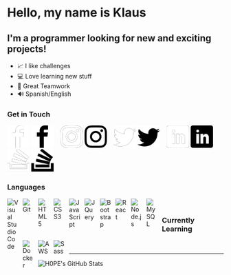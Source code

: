 <link href="style.css" rel="stylesheet"></link> 

# Hello, my name is Klaus 

## I'm a programmer looking for new and exciting projects!

- 📈 I like challenges
- 💻 Love learning new stuff
- 🤝 Great Teamwork
- 🔊 Spanish/English

### Get in Touch

[![Icon width="500px"](icons/facebook_dark.svg)](https://www.facebook.com/klaus.cedilloarredondo#gh-dark-mode-only)
[![Icon](icons/facebook_light.svg)](https://www.facebook.com/klaus.cedilloarredondo#gh-light-mode-only)
&nbsp;&nbsp;
[![Icon](icons/instagram_dark.svg)](https://www.instagram.com/klausmc467/?hl=es#gh-dark-mode-only)
[![Icon](icons/instagram_light.svg)](https://www.instagram.com/klausmc467/?hl=es#gh-light-mode-only)
&nbsp;&nbsp;
[![Icon](icons/twitter_dark.svg)](https://twitter.com/H0PE467#gh-dark-mode-only)
[![Icon](icons/twitter_light.svg)](https://twitter.com/H0PE467#gh-light-mode-only)
&nbsp;&nbsp;
[![Icon](icons/linkedin_dark.svg)](https://www.linkedin.com/in/klaus-cedillo-b0a660231/#gh-dark-mode-only)
[![Icon](icons/linkedin_light.svg)](https://www.linkedin.com/in/klaus-cedillo-b0a660231/#gh-light-mode-only)
&nbsp;&nbsp;
[![Icon](icons/stackoverflow_dark.svg)](https://stackoverflow.com/users/18224816/klaus-manuel-cedillo#gh-dark-mode-only)
[![Icon](icons/stackoverflow_light.svg)](https://stackoverflow.com/users/18224816/klaus-manuel-cedillo#gh-light-mode-only)

### Languages

<img align="left" alt="Visual Studio Code" width="26px" src="https://cdn.jsdelivr.net/gh/devicons/devicon/icons/vscode/vscode-original.svg" style="padding-right:10px" />
<img align="left" alt="Git" width="26px" src="https://cdn.jsdelivr.net/gh/devicons/devicon/icons/git/git-original.svg" style="padding-right:10px" />
<img align="left" alt="HTML5" width="26px" src="https://cdn.jsdelivr.net/gh/devicons/devicon/icons/html5/html5-original.svg" style="padding-right:10px" />
<img align="left" alt="CSS3" width="26px" src="https://cdn.jsdelivr.net/gh/devicons/devicon/icons/css3/css3-original.svg" style="padding-right:10px" />
<img align="left" alt="JavaScript" width="26px" src="https://cdn.jsdelivr.net/gh/devicons/devicon/icons/javascript/javascript-original.svg" style="padding-right:10px" />
<img align="left" alt="JQuery" width="26px" src="https://cdn.jsdelivr.net/gh/devicons/devicon/icons/jquery/jquery-original.svg" style="padding-right:10px;" />
<img align="left" alt="Bootstrap" width="26px" src="https://cdn.jsdelivr.net/gh/devicons/devicon@latest/icons/bootstrap/bootstrap-original.svg" style="padding-right:10px;" />
<img align="left" alt="React" width="26px" src="https://cdn.jsdelivr.net/gh/devicons/devicon/icons/react/react-original.svg" style="padding-right:10px;" />
<img align="left" alt="Node.js" width="26px" src="https://cdn.jsdelivr.net/gh/devicons/devicon/icons/nodejs/nodejs-original.svg" style="padding-right:10px;" />
<img align="left" alt="MySQL" width="26px" src="https://cdn.jsdelivr.net/gh/devicons/devicon/icons/mysql/mysql-original.svg" style="padding-right:10px;" />

&nbsp;
### Currently Learning

<img align="left" alt="Docker" width="26px"  src="https://cdn.jsdelivr.net/gh/devicons/devicon@latest/icons/docker/docker-original.svg" style="padding-right:10px;" />
<img align="left" alt="AWS" width="26px" src="https://cdn.jsdelivr.net/gh/devicons/devicon@latest/icons/amazonwebservices/amazonwebservices-original-wordmark.svg" style="padding-right:10px;" />
<img align="left" alt="Sass" width="26px" src="https://cdn.jsdelivr.net/gh/devicons/devicon/icons/sass/sass-original.svg" style="padding-right:10px;" />


<!-- Comming Soon -->

<!-- <img align="left" alt="Gatsby" width="26px" src="https://cdn.jsdelivr.net/gh/devicons/devicon/icons/gatsby/gatsby-original.svg" style="padding-right:10px;" />
<img align="left" alt="GraphQL" width="26px" src="https://cdn.jsdelivr.net/gh/devicons/devicon/icons/graphql/graphql-plain.svg" style="padding-right:10px;" />
<img align="left" alt="Deno" width="26px" src="./img/deno-light.svg" style="padding-right:10px;" />
<img align="left" alt="MongoDB" width="26px" src="https://cdn.jsdelivr.net/gh/devicons/devicon/icons/mongodb/mongodb-original.svg" style="padding-right:10px;" />
 -->



<br />

---

<img align="left" alt="H0PE's GitHub Stats" src="https://github-readme-stats.vercel.app/api?username=H0PE467&show_icons=true&hide_border=false&title_color=ff652f&icon_color=FFE400&bg_color=09131B&text_color=ffffff&border_color=0c1a25" />



